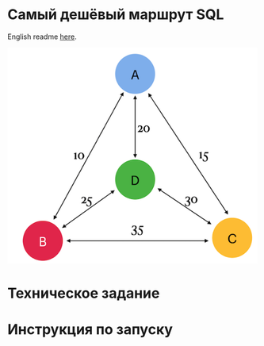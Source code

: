 # Самый дешёвый маршрут SQL

English readme [here](./README.md).

![graph](misc/images/graph.png)

# Техническое задание

# Инструкция по запуску
